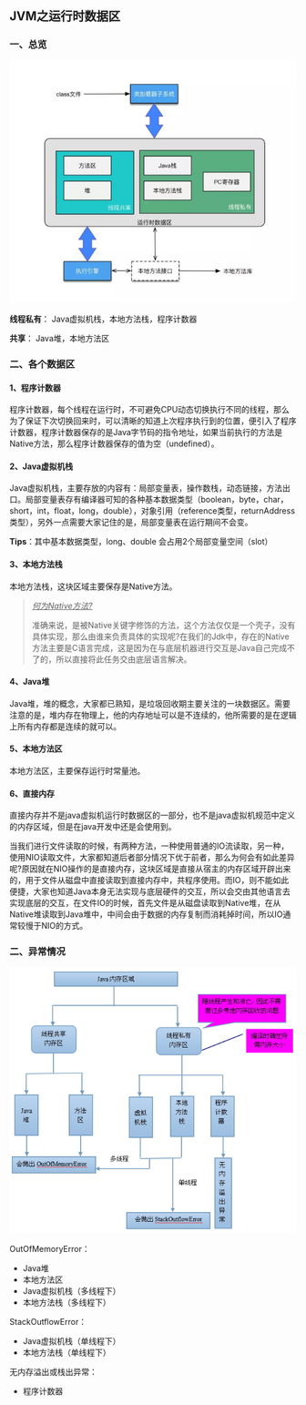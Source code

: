 ## JVM之运行时数据区

### 一、总览
![JVM运行时数据区](assets/JVM运行时数据区.jpg)

**线程私有**：
Java虚拟机栈，本地方法栈，程序计数器

**共享**：
Java堆，本地方法区

### 二、各个数据区

#### 1、程序计数器

程序计数器，每个线程在运行时，不可避免CPU动态切换执行不同的线程，那么为了保证下次切换回来时，可以清晰的知道上次程序执行到的位置，便引入了程序计数器，程序计数器保存的是Java字节码的指令地址，如果当前执行的方法是Native方法，那么程序计数器保存的值为空（undefined）。

#### 2、Java虚拟机栈

Java虚拟机栈，主要存放的内容有：局部变量表，操作数栈，动态链接，方法出口。局部变量表存有编译器可知的各种基本数据类型（boolean，byte，char，short，int，float，long，double），对象引用（reference类型，returnAddress类型），另外一点需要大家记住的是，局部变量表在运行期间不会变。

**Tips**：其中基本数据类型，long、double 会占用2个局部变量空间（slot）

#### 3、本地方法栈

本地方法栈，这块区域主要保存是Native方法。
> *<u>何为Native方法?</u>*
> 
> 准确来说，是被Native关键字修饰的方法，这个方法仅仅是一个壳子，没有具体实现，那么由谁来负责具体的实现呢?在我们的Jdk中，存在的Native方法主要是C语言完成，这是因为在与底层机器进行交互是Java自己完成不了的，所以直接将此任务交由底层语言解决。

#### 4、Java堆

Java堆，堆的概念，大家都已熟知，是垃圾回收期主要关注的一块数据区。需要注意的是，堆内存在物理上，他的内存地址可以是不连续的，他所需要的是在逻辑上所有内存都是连续的就可以。

#### 5、本地方法区

本地方法区，主要保存运行时常量池。

#### 6、直接内存

直接内存并不是java虚拟机运行时数据区的一部分，也不是java虚拟机规范中定义的内存区域，但是在java开发中还是会使用到。

当我们进行文件读取的时候，有两种方法，一种使用普通的IO流读取，另一种，使用NIO读取文件，大家都知道后者部分情况下优于前者，那么为何会有如此差异呢?原因就在NIO操作的是直接内存，这块区域是直接从宿主的内存区域开辟出来的，用于文件从磁盘中直接读取到直接内存中，共程序使用。而IO，则不能如此便捷，大家也知道Java本身无法实现与底层硬件的交互，所以会交由其他语言去实现底层的交互，在文件IO的时候，首先文件是从磁盘读取到Native堆，在从Native堆读取到Java堆中，中间会由于数据的内存复制而消耗掉时间，所以IO通常较慢于NIO的方式。


### 二、异常情况

![抛出异常情况](assets/抛出异常情况.jpg)

OutOfMemoryError：
- Java堆
- 本地方法区
- Java虚拟机栈（多线程下）
- 本地方法栈（多线程下）

StackOutflowError：
- Java虚拟机栈（单线程下）
- 本地方法栈（单线程下）

无内存溢出或栈出异常：
- 程序计数器














